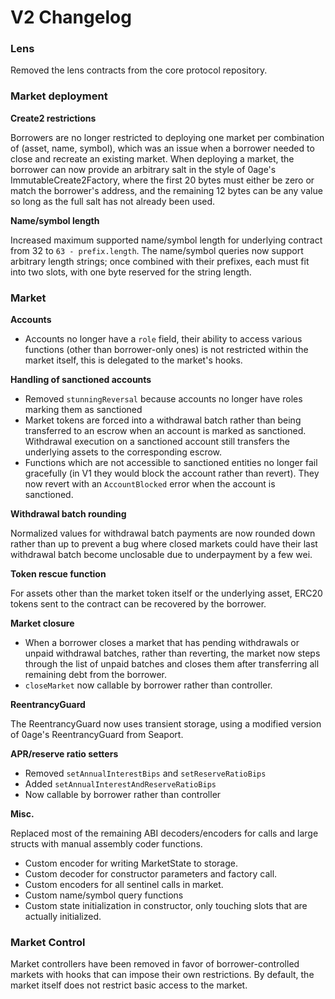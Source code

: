 # V2 Changelog

### Lens

Removed the lens contracts from the core protocol repository.

### Market deployment

**Create2 restrictions**

Borrowers are no longer restricted to deploying one market per combination of (asset, name, symbol), which was an issue when a borrower needed to close and recreate an existing market. When deploying a market, the borrower can now provide an arbitrary salt in the style of 0age's ImmutableCreate2Factory, where the first 20 bytes must either be zero or match the borrower's address, and the remaining 12 bytes can be any value so long as the full salt has not already been used.

**Name/symbol length**

Increased maximum supported name/symbol length for underlying contract from 32 to `63 - prefix.length`.
The name/symbol queries now support arbitrary length strings; once combined with their prefixes, each must fit into two slots, with one byte reserved for the string length.

### Market

**Accounts**
- Accounts no longer have a `role` field, their ability to access various functions (other than borrower-only ones) is not restricted within the market itself, this is delegated to the market's hooks.

**Handling of sanctioned accounts**

- Removed `stunningReversal` because accounts no longer have roles marking them as sanctioned
- Market tokens are forced into a withdrawal batch rather than being transferred to an escrow when an account is marked as sanctioned. Withdrawal execution on a sanctioned account still transfers the underlying assets to the corresponding escrow.
- Functions which are not accessible to sanctioned entities no longer fail gracefully (in V1 they would block the account rather than revert). They now revert with an `AccountBlocked` error when the account is sanctioned.

**Withdrawal batch rounding**

Normalized values for withdrawal batch payments are now rounded down rather than up to prevent a bug where closed markets could have their last withdrawal batch become unclosable due to underpayment by a few wei.

**Token rescue function**

For assets other than the market token itself or the underlying asset, ERC20 tokens sent to the contract can be recovered by the borrower.

**Market closure**

- When a borrower closes a market that has pending withdrawals or unpaid withdrawal batches, rather than reverting, the market now steps through the list of unpaid batches and closes them after transferring all remaining debt from the borrower.
- `closeMarket` now callable by borrower rather than controller.

**ReentrancyGuard**

The ReentrancyGuard now uses transient storage, using a modified version of 0age's ReentrancyGuard from Seaport.

**APR/reserve ratio setters**

- Removed `setAnnualInterestBips` and `setReserveRatioBips`
- Added `setAnnualInterestAndReserveRatioBips`
- Now callable by borrower rather than controller

**Misc.**

Replaced most of the remaining ABI decoders/encoders for calls and large structs with manual assembly coder functions.

- Custom encoder for writing MarketState to storage.
- Custom decoder for constructor parameters and factory call.
- Custom encoders for all sentinel calls in market.
- Custom name/symbol query functions
- Custom state initialization in constructor, only touching slots that are actually initialized.

### Market Control

Market controllers have been removed in favor of borrower-controlled markets with hooks that can impose their own restrictions. By default, the market itself does not restrict basic access to the market.

